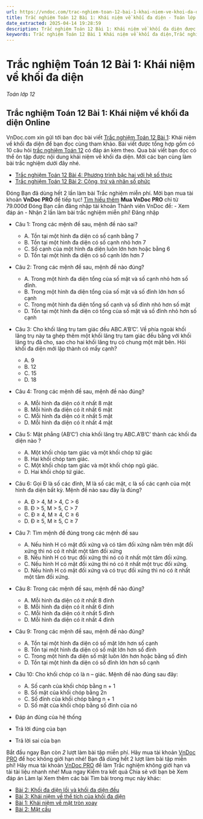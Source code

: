 ```yaml
---
url: https://vndoc.com/trac-nghiem-toan-12-bai-1-khai-niem-ve-khoi-da-dien-291623
title: Trắc nghiệm Toán 12 Bài 1: Khái niệm về khối đa diện - Toán lớp 12 - VnDoc.com
date_extracted: 2025-04-14 19:28:59
description: Trắc nghiệm Toán 12 Bài 1: Khái niệm về khối đa diện được VnDoc.com sưu tầm và xin gửi tới bạn đọc cùng tham khảo.
keywords: Trắc nghiệm Toán 12 Bài 1 Khái niệm về khối đa diện,Trắc nghiệm Toán 12 Bài 1,Khái niệm về khối đa diện,trắc nghiệm toán 12,toán 12,toán 12 bài 1
---
```


# Trắc nghiệm Toán 12 Bài 1: Khái niệm về khối đa diện
 _Toán lớp 12_
## Trắc nghiệm Toán 12 Bài 1: Khái niệm về khối đa diện Online
VnDoc.com xin gửi tới bạn đọc bài viết [Trắc nghiệm Toán 12 Bài 1](<https://vndoc.com/trac-nghiem-toan-12-bai-1-khai-niem-ve-khoi-da-dien-291623>): Khái niệm về khối đa diện để bạn đọc cùng tham khảo. Bài viết được tổng hợp gồm có 10 câu hỏi [trắc nghiệm Toán 12](<https://vndoc.com/test-mon-toan-lop12>) có đáp án kèm theo. Qua bài viết bạn đọc có thể ôn tập được nội dung khái niệm về khối đa diện. Mời các bạn cùng làm bài trắc nghiệm dưới đây nhé.
  * [Trắc nghiệm Toán 12 Bài 4: Phương trình bậc hai với hệ số thực](<https://vndoc.com/trac-nghiem-toan-12-bai-4-phuong-trinh-bac-hai-voi-he-so-thuc-291620>)
  * [Trắc nghiệm Toán 12 Bài 2: Cộng, trừ và nhân số phức](<https://vndoc.com/trac-nghiem-toan-12-bai-2-cong-tru-va-nhan-so-phuc-291616>)

Đóng
Bạn đã dùng hết 2 lần làm bài Trắc nghiệm miễn phí. Mời bạn mua tài khoản **VnDoc PRO** để tiếp tục\! [Tìm hiểu thêm](</pro>)
**Mua VnDoc PRO** chỉ từ 79.000đ
Đóng
Bạn cần đăng nhập tài khoản Thành viên VnDoc để:
\- Xem đáp án
\- Nhận 2 lần làm bài trắc nghiệm miễn phí\!
Đăng nhập 
  * Câu 1: Trong các mệnh đề sau, mệnh đề nào sai?
    * A. Tồn tại một hình đa diện có số cạnh bằng 7
    * B. Tồn tại một hình đa diện có số cạnh nhỏ hơn 7
    * C. Số cạnh của một hình đa diện luôn lớn hơn hoặc bằng 6
    * D. Tồn tại một hình đa diện có số cạnh lớn hơn 7
  * Câu 2: Trong các mệnh đề sau, mệnh đề nào đúng?
    * A. Trong một hình đa diện tổng của số mặt và số cạnh nhỏ hơn số đỉnh.
    * B. Trong một hình đa diện tổng của số mặt và số đỉnh lớn hơn số cạnh
    * C. Trong một hình đa diện tổng số cạnh và số đỉnh nhỏ hơn số mặt
    * D. Tồn tại một hình đa diện có tổng của số mặt và số đỉnh nhỏ hơn số cạnh
  * Câu 3: Cho khối lăng trụ tam giác đều ABC.A’B’C’. Về phía ngoài khối lăng trụ này ta ghép thêm một khối lăng trụ tam giác đều bằng với khối lăng trụ đã cho, sao cho hai khối lăng trụ có chung một mặt bên. Hỏi khối đa diện mới lập thành có mấy cạnh?
    * A. 9
    * B. 12
    * C. 15
    * D. 18
  * Câu 4: Trong các mệnh đề sau, mệnh đề nào đúng?
    * A. Mỗi hình đa diện có ít nhất 8 mặt
    * B. Mỗi hình đa diện có ít nhất 6 mặt
    * C. Mỗi hình đa diện có ít nhất 5 mặt
    * D. Mỗi hình đa diện có ít nhất 4 mặt
  * Câu 5: Mặt phẳng \(AB’C’\) chia khối lăng trụ ABC.A’B’C’ thành các khối đa diện nào ?
    * A. Một khối chóp tam giác và một khối chóp tứ giác
    * B. Hai khối chóp tam giác.
    * C. Một khối chóp tam giác và một khối chóp ngũ giác.
    * D. Hai khối chóp tứ giác.
  * Câu 6: Gọi Đ là số các đỉnh, M là số các mặt, c là số các cạnh của một hình đa diện bất kỳ. Mệnh đề nào sau đây là đúng?
    * A. Đ > 4, M > 4, C > 6
    * B. Đ > 5, M > 5, C > 7
    * C. Đ ≥ 4, M ≥ 4, C ≥ 6
    * D. Đ ≥ 5, M ≥ 5, C ≥ 7
  * Câu 7: Tìm mệnh đề đúng trong các mệnh đề sau
    * A. Nếu hình H có mặt đối xứng và có tâm đối xứng nằm trên mặt đối xứng thì nó có ít nhất một tâm đối xứng
    * B. Nếu hình H có trục đối xứng thì nó có ít nhất một tâm đối xứng.
    * C. Nếu hình H có mặt đối xứng thì nó có ít nhất một trục đối xứng.
    * D. Nếu hình H có mặt đối xứng và có trục đối xứng thì nó có ít nhất một tâm đối xứng.
  * Câu 8: Trong các mệnh đề sau, mệnh đề nào đúng?
    * A. Mỗi hình đa diện có ít nhất 8 đỉnh
    * B. Mỗi hình đa diện có ít nhất 6 đỉnh
    * C. Mỗi hình đa diện có ít nhất 5 đỉnh
    * D. Mỗi hình đa diện có ít nhất 4 đỉnh
  * Câu 9: Trong các mệnh đề sau, mệnh đề nào đúng?
    * A. Tồn tại một hình đa diện có số mặt lớn hơn số cạnh
    * B. Tồn tại một hình đa diện có số mặt lớn hơn số đỉnh
    * C. Trong một hình đa diện số mặt luôn lớn hơn hoặc bằng số đỉnh
    * D. Tồn tại một hình đa diện có số đỉnh lớn hơn số cạnh
  * Câu 10: Cho khối chóp có là n – giác. Mệnh đề nào đúng sau đây:
    * A. Số cạnh của khối chóp bằng n + 1
    * B. Số mặt của khối chóp bằng 2n
    * C. Số đỉnh của khối chóp bằng n + 1
    * D. Số mặt của khối chóp bằng số đỉnh của nó

  * Đáp án đúng của hệ thống
  * Trả lời đúng của bạn
  * Trả lời sai của bạn

Bắt đầu ngay
Bạn còn _2_ lượt làm bài tập miễn phí. Hãy mua tài khoản [VnDoc PRO](</pro>) để học không giới hạn nhé\!  Bạn đã dùng hết 2 lượt làm bài tập miễn phí\! Hãy mua tài khoản [VnDoc PRO](</pro>) để làm Trắc nghiệm không giới hạn và tải tài liệu nhanh nhé\!  Mua ngay
Kiểm tra kết quả Chia sẻ với bạn bè Xem đáp án Làm lại
Xem thêm các bài Tìm bài trong mục này khác:
  * [Bài 2: Khối đa diện lồi và khối đa diện đều](</trac-nghiem-toan-12-bai-2-khoi-da-dien-loi-va-khoi-da-dien-deu-291625>)
  * [Bài 3: Khái niệm về thể tích của khối đa diện](</trac-nghiem-toan-12-bai-3-khai-niem-ve-the-tich-cua-khoi-da-dien-291722>)
  * [Bài 1: Khái niệm về mặt tròn xoay](</trac-nghiem-toan-12-bai-1-khai-niem-ve-mat-tron-xoay-291724>)
  * [Bài 2: Mặt cầu](</trac-nghiem-toan-12-bai-2-mat-cau-291728>)

